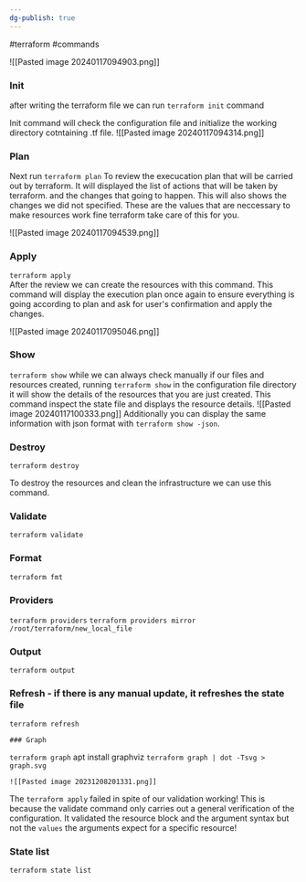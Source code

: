```yaml
---
dg-publish: true
---
```

#terraform #commands 

![[Pasted image 20240117094903.png]]
### Init
after writing the terraform file we can run `terraform init` command

Init command will check the configuration file and initialize the working directory cotntaining .tf file.
![[Pasted image 20240117094314.png]]

### Plan
Next run `terraform plan`
To review the execucation plan that will be carried out by terraform.
It will displayed the list of actions that will be taken by terraform.
and the changes that going to happen.
This will also shows the changes we did not specified. These are the values that are neccessary to make resources work fine terraform take care of this for you.

![[Pasted image 20240117094539.png]]
### Apply
`terraform apply`  
After the review we can create the resources with this command.
This command will display the execution plan once again to ensure everything is going according to plan and ask for user's confirmation and apply the changes.

![[Pasted image 20240117095046.png]]

### Show
`terraform show`
while we can always check manually if our files and resources created,
running `terraform show` in the configuration file directory it will show the details of the resources that you are just created. This command inspect the state file and displays the resource details.
![[Pasted image 20240117100333.png]]
Additionally you can display the same information with json format with `terraform show -json`.

### Destroy
`terraform destroy`

To destroy the resources and clean the infrastructure we can use this command.
### Validate
`terraform validate`

### Format
`terraform fmt`

### Providers
`terraform providers`
`terraform providers mirror /root/terraform/new_local_file`


### Output 
`terraform output`

### Refresh - if there is any manual update, it refreshes the state file
`terraform refresh`

	### Graph
`terraform graph`
apt install graphviz
`terraform graph | dot -Tsvg > graph.svg`

	![[Pasted image 20231208201331.png]]
	




The `terraform apply` failed in spite of our validation working! This is because the validate command only carries out a general verification of the configuration. It validated the resource block and the argument syntax but not the `values` the arguments expect for a specific resource!



### State list
`terraform state list`
